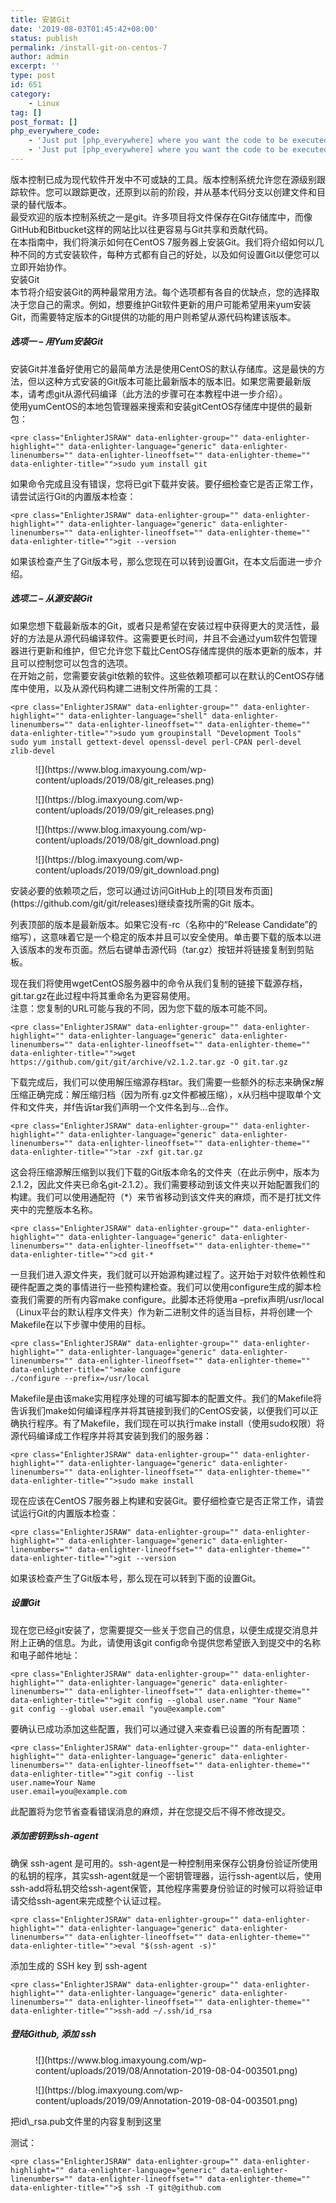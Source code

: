 ```yaml
---
title: 安装Git
date: '2019-08-03T01:45:42+08:00'
status: publish
permalink: /install-git-on-centos-7
author: admin
excerpt: ''
type: post
id: 651
category:
    - Linux
tag: []
post_format: []
php_everywhere_code:
    - 'Just put [php_everywhere] where you want the code to be executed.'
    - 'Just put [php_everywhere] where you want the code to be executed.'
---
```

版本控制已成为现代软件开发中不可或缺的工具。版本控制系统允许您在源级别跟踪软件。您可以跟踪更改，还原到以前的阶段，并从基本代码分支以创建文件和目录的替代版本。  
最受欢迎的版本控制系统之一是git。许多项目将文件保存在Git存储库中，而像GitHub和Bitbucket这样的网站比以往更容易与Git共享和贡献代码。  
在本指南中，我们将演示如何在CentOS 7服务器上安装Git。我们将介绍如何以几种不同的方式安装软件，每种方式都有自己的好处，以及如何设置Git以便您可以立即开始协作。  
安装Git  
本节将介绍安装Git的两种最常用方法。每个选项都有各自的优缺点，您的选择取决于您自己的需求。例如，想要维护Git软件更新的用户可能希望用来yum安装Git，而需要特定版本的Git提供的功能的用户则希望从源代码构建该版本。

##### 选项一 – 用Yum安装Git

安装Git并准备好使用它的最简单方法是使用CentOS的默认存储库。这是最快的方法，但以这种方式安装的Git版本可能比最新版本的版本旧。如果您需要最新版本，请考虑git从源代码编译（此方法的步骤可在本教程中进一步介绍）。  
使用yumCentOS的本地包管理器来搜索和安装gitCentOS存储库中提供的最新包：

```
<pre class="EnlighterJSRAW" data-enlighter-group="" data-enlighter-highlight="" data-enlighter-language="generic" data-enlighter-linenumbers="" data-enlighter-lineoffset="" data-enlighter-theme="" data-enlighter-title="">sudo yum install git
```

如果命令完成且没有错误，您将已git下载并安装。要仔细检查它是否正常工作，请尝试运行Git的内置版本检查：

```
<pre class="EnlighterJSRAW" data-enlighter-group="" data-enlighter-highlight="" data-enlighter-language="generic" data-enlighter-linenumbers="" data-enlighter-lineoffset="" data-enlighter-theme="" data-enlighter-title="">git --version
```

如果该检查产生了Git版本号，那么您现在可以转到设置Git，在本文后面进一步介绍。

##### 选项二 – 从源安装Git

如果您想下载最新版本的Git，或者只是希望在安装过程中获得更大的灵活性，最好的方法是从源代码编译软件。这需要更长时间，并且不会通过yum软件包管理器进行更新和维护，但它允许您下载比CentOS存储库提供的版本更新的版本，并且可以控制您可以包含的选项。  
在开始之前，您需要安装git依赖的软件。这些依赖项都可以在默认的CentOS存储库中使用，以及从源代码构建二进制文件所需的工具：

```
<pre class="EnlighterJSRAW" data-enlighter-group="" data-enlighter-highlight="" data-enlighter-language="shell" data-enlighter-linenumbers="" data-enlighter-lineoffset="" data-enlighter-theme="" data-enlighter-title="">sudo yum groupinstall "Development Tools"
sudo yum install gettext-devel openssl-devel perl-CPAN perl-devel zlib-devel
```

<figure class="wp-block-image">![](https://www.blog.imaxyoung.com/wp-content/uploads/2019/08/git_releases.png)</figure><figure class="wp-block-image">![](https://blog.imaxyoung.com/wp-content/uploads/2019/09/git_releases.png)</figure><figure class="wp-block-image">![](https://www.blog.imaxyoung.com/wp-content/uploads/2019/08/git_download.png)</figure><figure class="wp-block-image">![](https://blog.imaxyoung.com/wp-content/uploads/2019/09/git_download.png)</figure>安装必要的依赖项之后，您可以通过访问GitHub上的[项目发布页面](https://github.com/git/git/releases)继续查找所需的Git 版本。  
  
列表顶部的版本是最新版本。如果它没有-rc（名称中的“Release Candidate”的缩写），这意味着它是一个稳定的版本并且可以安全使用。单击要下载的版本以进入该版本的发布页面。然后右键单击源代码（tar.gz）按钮并将链接复制到剪贴板。  
  
现在我们将使用wgetCentOS服务器中的命令从我们复制的链接下载源存档，git.tar.gz在此过程中将其重命名为更容易使用。  
注意：您复制的URL可能与我的不同，因为您下载的版本可能不同。

```
<pre class="EnlighterJSRAW" data-enlighter-group="" data-enlighter-highlight="" data-enlighter-language="generic" data-enlighter-linenumbers="" data-enlighter-lineoffset="" data-enlighter-theme="" data-enlighter-title="">wget https://github.com/git/git/archive/v2.1.2.tar.gz -O git.tar.gz
```

下载完成后，我们可以使用解压缩源存档tar。我们需要一些额外的标志来确保z解压缩正确完成：解压缩归档（因为所有.gz文件都被压缩），x从归档中提取单个文件和文件夹，并f告诉tar我们声明一个文件名到与…合作。

```
<pre class="EnlighterJSRAW" data-enlighter-group="" data-enlighter-highlight="" data-enlighter-language="generic" data-enlighter-linenumbers="" data-enlighter-lineoffset="" data-enlighter-theme="" data-enlighter-title="">tar -zxf git.tar.gz
```

这会将压缩源解压缩到以我们下载的Git版本命名的文件夹（在此示例中，版本为2.1.2，因此文件夹已命名git-2.1.2）。我们需要移动到该文件夹​​以开始配置我们的构建。我们可以使用通配符（\*）来节省移动到该文件夹​​的麻烦，而不是打扰文件夹中的完整版本名称。

```
<pre class="EnlighterJSRAW" data-enlighter-group="" data-enlighter-highlight="" data-enlighter-language="generic" data-enlighter-linenumbers="" data-enlighter-lineoffset="" data-enlighter-theme="" data-enlighter-title="">cd git-*
```

一旦我们进入源文件夹，我们就可以开始源构建过程了。这开始于对软件依赖性和硬件配置之类的事情进行一些预构建检查。我们可以使用configure生成的脚本检查我们需要的所有内容make configure。此脚本还将使用a –prefix声明/usr/local（Linux平台的默认程序文件夹）作为新二进制文件的适当目标，并将创建一个Makefile在以下步骤中使用的目标。

```
<pre class="EnlighterJSRAW" data-enlighter-group="" data-enlighter-highlight="" data-enlighter-language="generic" data-enlighter-linenumbers="" data-enlighter-lineoffset="" data-enlighter-theme="" data-enlighter-title="">make configure
./configure --prefix=/usr/local
```

Makefile是由该make实用程序处理的可编写脚本的配置文件。我们的Makefile将告诉我们make如何编译程序并将其链接到我们的CentOS安装，以便我们可以正确执行程序。有了Makefile，我们现在可以执行make install（使用sudo权限）将源代码编译成工作程序并将其安装到我们的服务器：

```
<pre class="EnlighterJSRAW" data-enlighter-group="" data-enlighter-highlight="" data-enlighter-language="generic" data-enlighter-linenumbers="" data-enlighter-lineoffset="" data-enlighter-theme="" data-enlighter-title="">sudo make install
```

现在应该在CentOS 7服务器上构建和安装Git。要仔细检查它是否正常工作，请尝试运行Git的内置版本检查：

```
<pre class="EnlighterJSRAW" data-enlighter-group="" data-enlighter-highlight="" data-enlighter-language="generic" data-enlighter-linenumbers="" data-enlighter-lineoffset="" data-enlighter-theme="" data-enlighter-title="">git --version
```

如果该检查产生了Git版本号，那么现在可以转到下面的设置Git。

##### 设置Git

现在您已经git安装了，您需要提交一些关于您自己的信息，以便生成提交消息并附上正确的信息。为此，请使用该git config命令提供您希望嵌入到提交中的名称和电子邮件地址：

```
<pre class="EnlighterJSRAW" data-enlighter-group="" data-enlighter-highlight="" data-enlighter-language="generic" data-enlighter-linenumbers="" data-enlighter-lineoffset="" data-enlighter-theme="" data-enlighter-title="">git config --global user.name "Your Name"
git config --global user.email "you@example.com"
```

要确认已成功添加这些配置，我们可以通过键入来查看已设置的所有配置项：

```
<pre class="EnlighterJSRAW" data-enlighter-group="" data-enlighter-highlight="" data-enlighter-language="generic" data-enlighter-linenumbers="" data-enlighter-lineoffset="" data-enlighter-theme="" data-enlighter-title="">git config --list
user.name=Your Name
user.email=you@example.com
```

此配置将为您节省查看错误消息的麻烦，并在您提交后不得不修改提交。

##### 添加密钥到ssh-agent

确保 ssh-agent 是可用的。ssh-agent是一种控制用来保存公钥身份验证所使用的私钥的程序，其实ssh-agent就是一个密钥管理器，运行ssh-agent以后，使用ssh-add将私钥交给ssh-agent保管，其他程序需要身份验证的时候可以将验证申请交给ssh-agent来完成整个认证过程。

```
<pre class="EnlighterJSRAW" data-enlighter-group="" data-enlighter-highlight="" data-enlighter-language="generic" data-enlighter-linenumbers="" data-enlighter-lineoffset="" data-enlighter-theme="" data-enlighter-title="">eval "$(ssh-agent -s)"
```

添加生成的 SSH key 到 ssh-agent

```
<pre class="EnlighterJSRAW" data-enlighter-group="" data-enlighter-highlight="" data-enlighter-language="generic" data-enlighter-linenumbers="" data-enlighter-lineoffset="" data-enlighter-theme="" data-enlighter-title="">ssh-add ~/.ssh/id_rsa
```

##### 登陆Github, 添加 ssh

<figure class="wp-block-image">![](https://www.blog.imaxyoung.com/wp-content/uploads/2019/08/Annotation-2019-08-04-003501.png)</figure><figure class="wp-block-image">![](https://blog.imaxyoung.com/wp-content/uploads/2019/09/Annotation-2019-08-04-003501.png)</figure>把id\_rsa.pub文件里的内容复制到这里  
  
测试：

```
<pre class="EnlighterJSRAW" data-enlighter-group="" data-enlighter-highlight="" data-enlighter-language="generic" data-enlighter-linenumbers="" data-enlighter-lineoffset="" data-enlighter-theme="" data-enlighter-title="">$ ssh -T git@github.com
```
